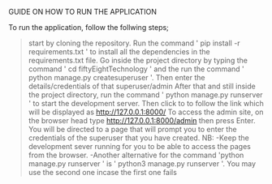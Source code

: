 GUIDE ON HOW TO RUN THE APPLICATION

To run the application, follow the follwing steps;
> start by cloning the repository.
>  Run the command ' pip install -r requirements.txt ' to install all the dependencies in the requirements.txt file.
>  Go inside the project directory by typing the command ' cd fiftyEightTechnology ' and the run the command ' python manage.py createsuperuser '. Then enter the details/credentials of that superuser/admin
>  After that and still inside the project directory, run the command ' python manage.py runserver ' to start the development server. Then click to to follow the link which will be displayed as http://127.0.0.1:8000/
>  To access the admin site, on the browser head type http://127.0.0.1:8000/admin then press Enter. You will be directed to a page that will prompt you to enter the credentials of the superuser that you have created.
NB: -Keep the development sever running for you to be able to access the pages from the browser.
    -Another alternative for the command 'python manage.py runserver ' is ' python3 manage.py runserver '. You may use the second one incase the first one fails
